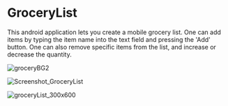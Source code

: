 
# GroceryList
This android application lets you create a mobile grocery list.
One can add items by typing the item name into the text field and pressing the 'Add' button.
One can also remove specific items from the list, and increase or decrease the quantity. 



![groceryBG2](https://user-images.githubusercontent.com/77891829/184547855-37e508d5-1fe4-42ea-8ded-93d64b621649.png)


![Screenshot_GroceryList](https://user-images.githubusercontent.com/77891829/167960303-b3a3a039-7d29-4e90-a7ab-53c11a5f926e.png)

![groceryList_300x600](https://user-images.githubusercontent.com/77891829/184508652-389152c0-18a1-44d3-893a-32f66f5fc1c5.png)
